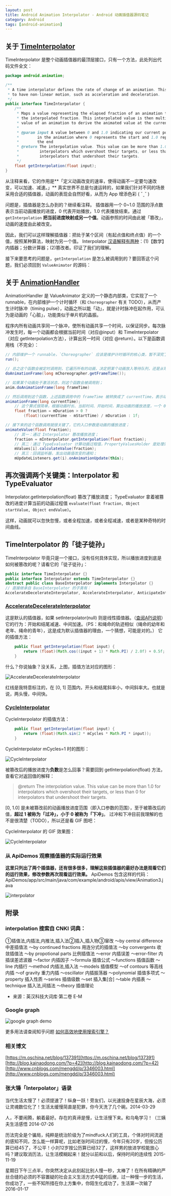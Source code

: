 ```yaml
---
layout: post
title: Android Animation Interpolator - Android 动画插值器源码笔记
category: Android
tags: [android-animation]
---
```



## 关于 [TimeInterpolator](http://grepcode.com/file/repository.grepcode.com/java/ext/com.google.android/android/5.1.1_r1/android/animation/TimeInterpolator.java)

TimeInterpolator 是整个动画插值器的最顶层接口，只有一个方法，此处列出代码文件全文：

```java
package android.animation;

/**
 * A time interpolator defines the rate of change of an animation. This allows animations
 * to have non-linear motion, such as acceleration and deceleration.
 */
public interface TimeInterpolator {
    /**
     * Maps a value representing the elapsed fraction of an animation to a value that represents
     * the interpolated fraction. This interpolated value is then multiplied by the change in
     * value of an animation to derive the animated value at the current elapsed animation time.
     *
     * @param input A value between 0 and 1.0 indicating our current point
     *        in the animation where 0 represents the start and 1.0 represents
     *        the end
     * @return The interpolation value. This value can be more than 1.0 for
     *         interpolators which overshoot their targets, or less than 0 for
     *         interpolators that undershoot their targets.
     */
    float getInterpolation(float input);
}
```

从注释来看，它的作用是**「定义动画改变的速率，使得动画不一定要匀速改变，可以加速、减速。」**
真实世界不总是匀速运转的，如果我们针对不同的场景采用合适的插值器，动画的表现会自然好看，从而为 App 增添色彩 ( ˇˍˇ )

问题是，插值器是怎么办到的？继续看注释。
插值器用一个 0~1.0 范围的浮点数表示当前动画播放的进度，0 代表开始播放，1.0 代表播放结束。通过 `getInterpolation` **把当前进度映射成另一个值**。动画参照的时间由此被「篡改」，动画的速度由此被改变。

因此，我们可以这样理解插值器：把处于某个区间（有起点值和终点值）的一个值，按照某种算法，映射为另一个值。
Interpolator [汉语解释有两种](http://dict.youdao.com/search?le=eng&q=Interpolator&keyfrom=dict.top)：(1)【数学】内插器；分数计算器；(2)篡改者。印证了我们的理解。

接下来要思考的问题是，`getInterpolation` 是怎么被调用到的？要回答这个问题，我们必须回到 `ValueAnimator` 的源码：


## 关于 [AnimationHandler](http://grepcode.com/file/repository.grepcode.com/java/ext/com.google.android/android/5.1.1_r1/android/animation/ValueAnimator.java#ValueAnimator.AnimationHandler)

AnimationHandler 是 ValueAnimator 定义的一个静态内部类，它实现了一个 runnable，在内部维护一个计时循环（和 `Choreographer` 有关 TODO），从而产生计时脉冲（timing pulse），动画之所以能「动」，就是计时脉冲在起作用，可认为是动画的「心脏」，功能类似于单片机的晶振。

程序内所有动画共享同一个脉冲，使所有动画共享一个时间，以保证同步。每次脉冲发生时，每一个动画都会根据当前时间（对应@input）和 TimeInterpolator（对应 getInterpolation方法），计算出另一时间（对应 @return）。以下是函数调用栈（不完全）：

```java
// 内部维护一个 runnable，`Choreographer` 应该是维护计时循环的核心类，暂不深究了 TODO；
run();

// 总之这个函数会被定时调用到，它遍历所有的动画，决定把某个动画放入等待队列，还是从等待队列中取出来执行；
doAnimationFrame(long mChoreographer.getFrameTime());

// 如果某个动画处于激活状态，则这个函数会被调用到；
anim.doAnimationFrame(long frameTime)

// 然后调用到这个函数，上述函数调用中的 frameTime 被转换成了 currentTime，表示动画的当前时间；
animationFrame(long currentTime);
    // 这个算式很简单，根据动画时长、当前时间、开始时间，算出动画的播放进度，一个 0~1.0 范围的浮点数；
    float fraction = mDuration > 0 ?
        (float)(currentTime - mStartTime) / mDuration : 1f;

// 接下来的这个函数调用就很关键了，它的入口参数是动画的播放进度；
animateValue(float fraction);
    // 其一：通过 Interpolator 篡改播放进度；
    fraction = mInterpolator.getInterpolation(float fraction);
    // 其二：通过 TypeEvaluator 计算动画过程值，PropertyValuesHolder 是处理计算的核心类 TODO；
    mValues[i].calculateValue(fraction);
    // 其三：回调监听器，发出动画值改变的通知；
    mUpdateListeners.get(i).onAnimationUpdate(this);
```


## 再次强调两个关键类：Interpolator 和 TypeEvaluator

Interpolator.getInterpolation(float) 篡改了播放进度；
TypeEvaluator 拿着被篡改的进度计算当前的动画过程值 `evaluate(float fraction, Object startValue, Object endValue)`。

这样，动画就可以忽快忽慢，或者全程加速，或者全程减速，或者是某种奇特的时间曲线。


## TimeInterpolator 的「徒子徒孙」

TimeInterpolator 毕竟只是一个接口，没有任何具体实现，所以播放进度到底是如何被篡改的呢？请看它的「徒子徒孙」：

```java
public interface TimeInterpolator {}
public interface Interpolator extends TimeInterpolator {}
abstract public class BaseInterpolator implements Interpolator {}
// 直接继承自 BaseInterpolator 的子类有：
AccelerateDecelerateInterpolator, AccelerateInterpolator, AnticipateInterpolator, AnticipateOvershootInterpolator, BounceInterpolator, CycleInterpolator, DecelerateInterpolator, LinearInterpolator, OvershootInterpolator, PathInterpolator
```

### [AccelerateDecelerateInterpolator](http://grepcode.com/file/repository.grepcode.com/java/ext/com.google.android/android/5.1.1_r1/android/view/animation/AccelerateDecelerateInterpolator.java)

这是默认的插值器，如果 setInterpolator(null) 则是线性插值器。（[查阅API说明](http://grepcode.com/file/repository.grepcode.com/java/ext/com.google.android/android/5.1.1_r1/android/animation/ValueAnimator.java#ValueAnimator.setInterpolator)）
它的行为：开始和结尾减速、中间加速。（PS：和绳命的轨迹相似（绳命的幼年和老年、绳命的青年），这是成为默认插值器的理由，一个猜想，可能是对的。）
它的插值方法：

```java
    public float getInterpolation(float input) {
        return (float)(Math.cos((input + 1) * Math.PI) / 2.0f) + 0.5f;
    }
```

什么？你说抽象？没关系，上图，插值方法对应的图形：

![AccelerateDecelerateInterpolator](/assets/img/android/android-animation-AccelerateDecelerateInterpolator.png)

红线是我特意标注的，在 [0, 1] 范围内，开头和结尾斜率小，中间斜率大。也就是说，两头慢，中间快。


### [CycleInterpolator](http://grepcode.com/file/repository.grepcode.com/java/ext/com.google.android/android/5.1.1_r1/android/view/animation/CycleInterpolator.java)

CycleInterpolator 的插值方法：

```java
    public float getInterpolation(float input) {
        return (float)(Math.sin(2 * mCycles * Math.PI * input));
    }
```

CycleInterpolator mCycles=1 时的图形：

![CycleInterpolator](/assets/img/android/android-animation-CycleInterpolator.png)

被篡改后的播放进度为**负数**是怎么回事？需要回到 getInterpolation(float) 方法，查看它对返回值的解释：

> @return The interpolation value. This value can be more than 1.0 for
>         interpolators which overshoot their targets, or less than 0 for
>         interpolators that undershoot their targets.

[0, 1.0] 是未被篡改前的动画播放进度范围（即入口参数的范围），至于被篡改后的值，**超过 1 被称为「过冲」，小于 0 被称为「下冲」**。
过冲和下冲目前我理解的也不是很清楚（TODO），所以还是看 GIF 图吧：

CycleInterpolator 的 GIF 效果图：

![CycleInterpolator](/assets/img/android/android-animation-CycleInterpolator.gif)


### 从 ApiDemos 观察插值器的实际运行效果

**这里只列出了两个插值器，还有很多很多，理解这些插值器的最好办法是观看它们的运行效果，修改参数再次观看运行效果。** ApiDemos 包含这样的代码：ApiDemos/app/src/main/java/com/example/android/apis/view/Animation3.java

![interpolator](/assets/img/android/android-animation-interpolator-list.png)


## 附录

### interpolation 搜索自 CNKI 词典：

①插值法,内插法,内推法,插入法②插入,插入物③窜改
～by central difference 中差插值法
～by continued fractions 用连分式的插值法
～by convergents 收敛插值法
～by propotionaI parts 比例插值法
～error 内插误差
～error-filter 内插误差滤波器
～factor 内插因子
～formula 插值公式
～functions 插值函数
～line 内插行
～method 内插法,插入法
～models 插值模型
～of contours 等高线内插
～of gravity 重力内插
～oscillator 内插振荡器
～polynomial 插值多项式
～property 插入性质
～series 插值级数
～set 插入集[合]
～table 内插表
～technique 插入法,间插法
～theory 插值理论
- 来源：英汉科技大词库·第二卷 E-M

### Google graph

![google graph demo](/assets/img/util/google-graph-demo.png)

更多用法请查阅知乎问题 [如何高效地使用搜索引擎？](https://www.zhihu.com/question/28013848)

### 相关博文

[https://m.oschina.net/blog/137391](https://m.oschina.net/blog/137391)
[http://blog.kainaodong.com/?p=42](http://blog.kainaodong.com/?p=42)
[http://www.cnblogs.com/mengdd/p/3346003.html](http://www.cnblogs.com/mengdd/p/3346003.html)


### 张大锤「Interpolator」语录

当代生活太慢了！必须提速了！纵身一跃！旁友们，以光速投身在星辰大海，必须让灵魂数位化了！生活太缓慢简直是犯罪，你今天洗了几个碗。2014-03-29

人，不要闹腾，躺着最好。存在的真谛是慢，让生活慢下来。和乌龟学习！（三姨夫生活感悟 2014-07-26

历法完全是个骗局，纯粹是统治阶级为了mindfuck人们的工具，个体对时间流逝的感知不同，怎么能一样算呢，比如老张时间过的慢，今年只有20岁，但按公历算已经45了，不公平！小刘12岁按公历算已经32了，这样男的放进学校能放心吗？建议取消历法，让生活模糊起来！就分以前和以后，保持时间的连续性 2015-11-19

星期日下午三点半，你突然决定从此刻起比别人慢一秒，太棒了！在所有精确的严丝合缝的必须的不容置疑的社会主义生活方式中猛的后撤，过一种慢一步的生活，你成功了，一些不知所措在你上方集中，你陌生化成功了，生活第一次输了 2016-01-17

